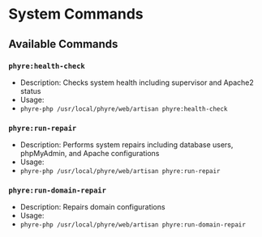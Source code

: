 # System Commands

## Available Commands

### `phyre:health-check`
- Description: Checks system health including supervisor and Apache2 status
- Usage: 
- `phyre-php /usr/local/phyre/web/artisan phyre:health-check`

### `phyre:run-repair`
- Description: Performs system repairs including database users, phpMyAdmin, and Apache configurations  
- Usage: 
- `phyre-php /usr/local/phyre/web/artisan phyre:run-repair`

### `phyre:run-domain-repair`
- Description: Repairs domain configurations
- Usage: 
- `phyre-php /usr/local/phyre/web/artisan phyre:run-domain-repair`
